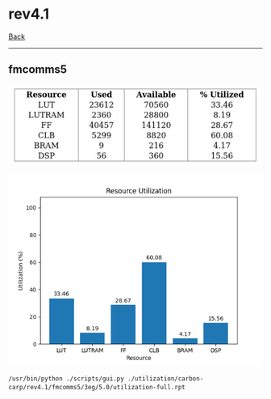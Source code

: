 # rev4.1

[Back](<../carbon-carp.md>)

---

## fmcomms5

<p align="center">
	<img src="../../../../images/carbon-carp/rev4.1/fmcomms5/3eg/5.0/table.jpg" />
</p>

<p align="center">
	<img src="../../../../images/carbon-carp/rev4.1/fmcomms5/3eg/5.0/graph.png" />
</p>

`/usr/bin/python ./scripts/gui.py ./utilization/carbon-carp/rev4.1/fmcomms5/3eg/5.0/utilization-full.rpt`

